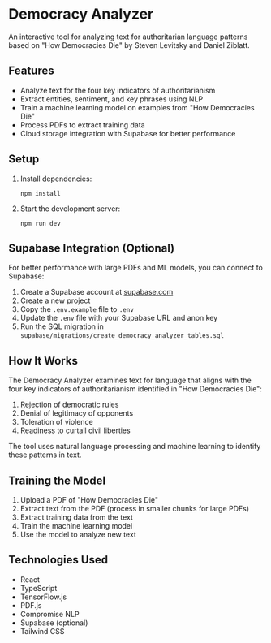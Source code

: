 # Democracy Analyzer

An interactive tool for analyzing text for authoritarian language patterns based on "How Democracies Die" by Steven Levitsky and Daniel Ziblatt.

## Features

- Analyze text for the four key indicators of authoritarianism
- Extract entities, sentiment, and key phrases using NLP
- Train a machine learning model on examples from "How Democracies Die"
- Process PDFs to extract training data
- Cloud storage integration with Supabase for better performance

## Setup

1. Install dependencies:
   ```
   npm install
   ```

2. Start the development server:
   ```
   npm run dev
   ```

## Supabase Integration (Optional)

For better performance with large PDFs and ML models, you can connect to Supabase:

1. Create a Supabase account at [supabase.com](https://supabase.com)
2. Create a new project
3. Copy the `.env.example` file to `.env`
4. Update the `.env` file with your Supabase URL and anon key
5. Run the SQL migration in `supabase/migrations/create_democracy_analyzer_tables.sql`

## How It Works

The Democracy Analyzer examines text for language that aligns with the four key indicators of authoritarianism identified in "How Democracies Die":

1. Rejection of democratic rules
2. Denial of legitimacy of opponents
3. Toleration of violence
4. Readiness to curtail civil liberties

The tool uses natural language processing and machine learning to identify these patterns in text.

## Training the Model

1. Upload a PDF of "How Democracies Die"
2. Extract text from the PDF (process in smaller chunks for large PDFs)
3. Extract training data from the text
4. Train the machine learning model
5. Use the model to analyze new text

## Technologies Used

- React
- TypeScript
- TensorFlow.js
- PDF.js
- Compromise NLP
- Supabase (optional)
- Tailwind CSS